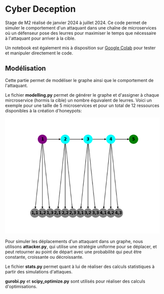 # Cyber Deception

Stage de M2 réalisé de janvier 2024 à juillet 2024. Ce code permet de simuler le comportement d'un attaquant dans une chaîne de microservices où un défenseur pose des leurres pour maximiser le temps que nécessaire à l'attaquant pour arriver à la cible. 

Un notebook est également mis à disposition sur [Google Colab](https://colab.research.google.com/drive/1-yEJ9yJk8F60MYMPic5rrAisjuEh0sWT?usp=sharing) pour tester et manipuler directement le code.

## Modélisation

Cette partie permet de modéliser le graphe ainsi que le comportement de l'attaquant. 

Le fichier **modelling.py** permet de générer le graphe et d'assigner à chaque mircroservice (hormis la cible) un nombre équivalent de leurres. Voici un exemple pour une taille de 5 microservices et pour un total de 12 ressources disponibles à la création d'honeypots:

![uniform defense](images/plot_M5_K12.png)

Pour simuler les déplacements d'un attaquant dans un graphe, nous utilisons **attacker.py**, qui utilise une stratégie uniforme pour se déplacer, et peut retourner au point de départ avec une probabilité qui peut être constante, croissante ou décroissante.

Le fichier **stats.py** permet quant à lui de réaliser des calculs statistiques à partir des simulations d'attaques.

**gurobi.py** et **scipy_optimize.py** sont utilisés pour réaliser des calculs d'optimisations.

